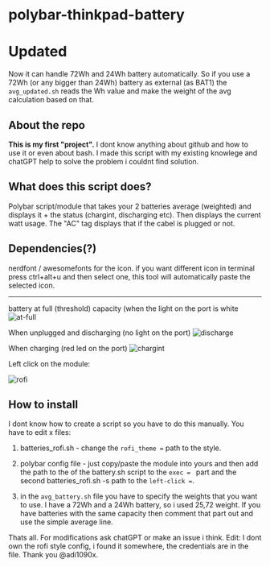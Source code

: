 # polybar-thinkpad-battery

# Updated
Now it can handle 72Wh and 24Wh battery automatically.
So if you use a 72Wh (or any bigger than 24Wh) battery as external (as BAT1) the `avg_updated.sh` reads the Wh value and make the weight of the avg calculation based on that. 


## About the repo
**This is my first "project".** I dont know anything about github and how to use it or even about bash.
I made this script with my existing knowlege and chatGPT help to solve the problem i couldnt find solution.

## What does this script does?
Polybar script/module that takes your 2 batteries average (weighted) and displays it + the status (chargint, discharging etc). 
Then displays the current watt usage. The "AC" tag displays that if the cabel is plugged or not. 

## Dependencies(?)
nerdfont / awesomefonts for the icon. if you want different icon in terminal press ctrl+alt+u and then select one, this tool will automatically paste the selected icon. 

---
battery at full (threshold) capacity (when the light on the port is white
![at-full](https://user-images.githubusercontent.com/50179148/221407983-4ed8b309-f510-41e4-aed8-97aae583edac.png)

When unplugged and discharging (no light on the port)
![discharge](https://user-images.githubusercontent.com/50179148/221407987-7edfc716-d989-42a2-999f-c996f53c82da.png)

When charging (red led on the port)
![chargint](https://user-images.githubusercontent.com/50179148/221408249-b0268a4b-9fd5-48ff-8ad8-55a2a84d9507.png)

Left click on the module:

![rofi](https://github.com/hujberhunor/polybar-thinkpad-battery/assets/50179148/f66044d5-9d2a-458a-9d66-3bb00c8c0851)


## How to install
I dont know how to create a script so you have to do this manually. 
You have to edit x files:
1. batteries_rofi.sh - change the `rofi_theme =` path to the style.
2. polybar config file - just copy/paste the module into yours and then add the path to the of the battery.sh script to the `exec = ` part and the second batteries_rofi.sh -s path to the `left-click =`.

3. in the `avg_battery.sh` file you have to specify the weights that you want to use. I have a 72Wh and a 24Wh battery, so i used 25,72 weight. If you have batteries with the same capacity then comment that part out and use the simple average line.

Thats all. For modifications ask chatGPT or make an issue i think.
Edit: I dont own the rofi style config, i found it somewhere, the credentials are in the file. Thank you @adi1090x.
